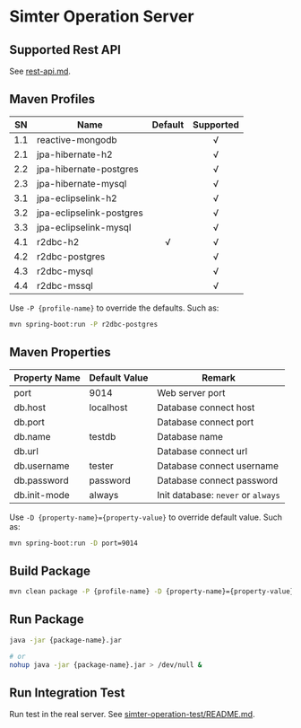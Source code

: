#  Simter Operation Server

## Supported Rest API

See [rest-api.md](../docs/rest-api.md).

## Maven Profiles

| SN  | Name                     | Default | Supported |
|-----|--------------------------|:-------:|:---------:|
| 1.1 | reactive-mongodb         |         |     √     |
| 2.1 | jpa-hibernate-h2         |         |     √     |
| 2.2 | jpa-hibernate-postgres   |         |     √     |
| 2.3 | jpa-hibernate-mysql      |         |     √     |
| 3.1 | jpa-eclipselink-h2       |         |     √     |
| 3.2 | jpa-eclipselink-postgres |         |     √     |
| 3.3 | jpa-eclipselink-mysql    |         |     √     |
| 4.1 | r2dbc-h2                 |    √    |     √     |
| 4.2 | r2dbc-postgres           |         |     √     |
| 4.3 | r2dbc-mysql              |         |     √     |
| 4.4 | r2dbc-mssql              |         |     √     |

Use `-P {profile-name}` to override the defaults. Such as:

```bash
mvn spring-boot:run -P r2dbc-postgres
```

## Maven Properties

| Property Name | Default Value | Remark                             |
|---------------|---------------|------------------------------------|
| port          | 9014          | Web server port                    |
| db.host       | localhost     | Database connect host              |
| db.port       |               | Database connect port              |
| db.name       | testdb        | Database name                      |
| db.url        |               | Database connect url               |
| db.username   | tester        | Database connect username          |
| db.password   | password      | Database connect password          |
| db.init-mode  | always        | Init database: `never` or `always` |

Use `-D {property-name}={property-value}` to override default value. Such as:

```bash
mvn spring-boot:run -D port=9014
```

## Build Package

```bash
mvn clean package -P {profile-name} -D {property-name}={property-value}
```

## Run Package

```bash
java -jar {package-name}.jar

# or
nohup java -jar {package-name}.jar > /dev/null &
```

## Run Integration Test

Run test in the real server. See [simter-operation-test/README.md](../simter-operation-test/README.md).
